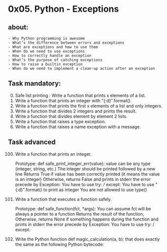 # 0x05. Python - Exceptions

## about:

    - Why Python programming is awesome
    - What’s the difference between errors and exceptions
    - What are exceptions and how to use them
    - When do we need to use exceptions
    - How to correctly handle an exception
    - What’s the purpose of catching exceptions
    - How to raise a builtin exception
    - When do we need to implement a clean-up action after an exception

## Task mandatory:

0. Safe list printing : Write a function that prints x elements of a list.
1. Write a function that prints an integer with "{:d}".format().
2. Write a function that prints the first x elements of a list and only integers.
3. Write a function that divides 2 integers and prints the result.
4. Write a function that divides element by element 2 lists.
5. Write a function that raises a type exception.
6. Write a function that raises a name exception with a message.

## Task advanced

100. Write a function that prints an integer.

     Prototype: def safe_print_integer_err(value):
     value can be any type (integer, string, etc.)
     The integer should be printed followed by a new line
     Returns True if value has been correctly printed (it means the value is an integer)
     Otherwise, returns False and prints in stderr the error precede by Exception:
     You have to use try: / except:
     You have to use "{:d}".format() to print as integer
     You are not allowed to use type()

101. Write a function that executes a function safely.

     Prototype: def safe_function(fct, \*args):
     You can assume fct will be always a pointer to a function
     Returns the result of the function,
     Otherwise, returns None if something happens during the function and prints in stderr the error precede by Exception:
     You have to use try: / except:

102. Write the Python function def magic_calculation(a, b): that does exactly the same as the following Python bytecode:
